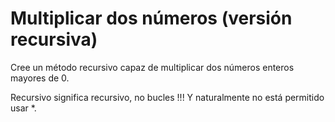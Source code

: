 # Multiplicar dos números (versión recursiva) 

Cree un método recursivo capaz de multiplicar dos números enteros mayores de 0.

Recursivo significa recursivo, no bucles !!! Y naturalmente no está permitido usar *.